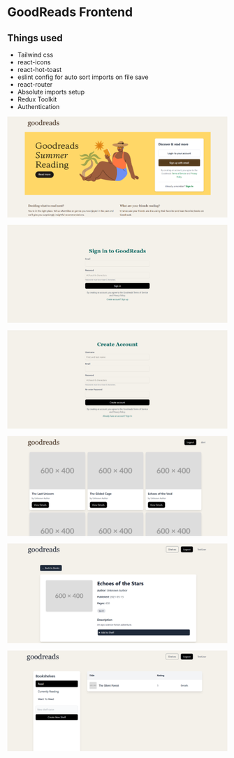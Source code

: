 # GoodReads Frontend

## Things used 
- Tailwind css
- react-icons
- react-hot-toast
- eslint config for auto sort imports on file save
- react-router
- Absolute imports setup
- Redux Toolkit
- Authentication

![Home Page](src/Assets/image.png)

![Signin page](src/Assets/image-3.png)

![SignUp Page](src/Assets/image-4.png)

![Dashboard](src/Assets/image-1.png)

![Book Description](src/Assets/image-2.png)

![Book Shelves](src/Assets/image-5.png)
